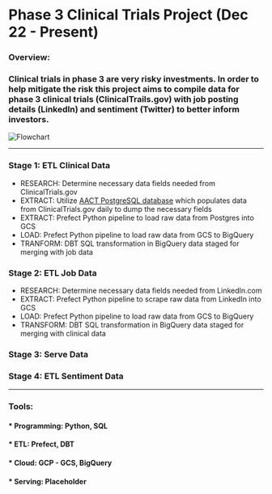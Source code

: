 # Phase 3 Clinical Trials Project (Dec 22 - Present)
### Overview:   
### Clinical trials in phase 3 are very risky investments. In order to help mitigate the risk this project aims to compile data for phase 3 clinical trials (ClinicalTrails.gov) with job posting details (LinkedIn) and sentiment (Twitter) to better inform investors.
![Flowchart](https://github.com/TylerJSimpson/personal_project_clinicaltrials_2023/blob/main/Flowchart_ClinicalDataProject.jpg)
___
### Stage 1: ETL Clinical Data
* RESEARCH: Determine necessary data fields needed from ClinicalTrials.gov
* EXTRACT: Utilize [AACT PostgreSQL database](https://aact.ctti-clinicaltrials.org/) which populates data from ClinicalTrials.gov daily to dump the necessary fields
* EXTRACT: Prefect Python pipeline to load raw data from Postgres into GCS
* LOAD: Prefect Python pipeline to load raw data from GCS to BigQuery
* TRANFORM: DBT SQL transformation in BigQuery data staged for merging with job data
### Stage 2: ETL Job Data
* RESEARCH: Determine necessary data fields needed from LinkedIn.com
* EXTRACT: Prefect Python pipeline to scrape raw data from LinkedIn into GCS
* LOAD: Prefect Python pipeline to load raw data from GCS to BigQuery
* TRANSFORM: DBT SQL transformation in BigQuery data staged for merging with clinical data
### Stage 3: Serve Data
### Stage 4: ETL Sentiment Data

___
### Tools:
#### * Programming: Python, SQL
#### * ETL: Prefect, DBT
#### * Cloud: GCP - GCS, BigQuery
#### * Serving: Placeholder

